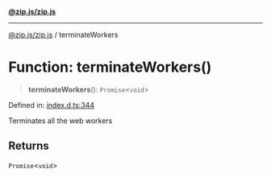 [**@zip.js/zip.js**](../README.md)

***

[@zip.js/zip.js](../globals.md) / terminateWorkers

# Function: terminateWorkers()

> **terminateWorkers**(): `Promise`\<`void`\>

Defined in: [index.d.ts:344](https://github.com/gildas-lormeau/zip.js/blob/347f13e008678d1fc6f83418c2c38f7e3569d2a4/index.d.ts#L344)

Terminates all the web workers

## Returns

`Promise`\<`void`\>

